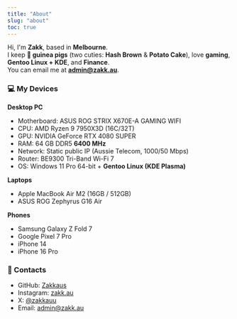 ```yaml
---
title: "About"
slug: "about"
toc: true
---
```


Hi, I'm **Zakk**, based in **Melbourne**.  
I keep **🐹 guinea pigs** (two cuties: **Hash Brown** & **Potato Cake**), love **gaming**, **Gentoo Linux + KDE**, and **Finance**.  
You can email me at **admin@zakk.au**.

### 💻 My Devices
**Desktop PC**
- Motherboard: ASUS ROG STRIX X670E-A GAMING WIFI  
- CPU: AMD Ryzen 9 7950X3D (16C/32T)  
- GPU: NVIDIA GeForce RTX 4080 SUPER  
- RAM: 64 GB DDR5 **6400 MHz**  
- Network: Static public IP (Aussie Telecom, 1000/50 Mbps)  
- Router: BE9300 Tri-Band Wi-Fi 7  
- OS: Windows 11 Pro 64-bit + **Gentoo Linux (KDE Plasma)**

**Laptops**
- Apple MacBook Air M2 (16GB / 512GB)  
- ASUS ROG Zephyrus G16 Air

**Phones**
- Samsung Galaxy Z Fold 7  
- Google Pixel 7 Pro  
- iPhone 14  
- iPhone 16 Pro

### 🔗 Contacts
- GitHub: [Zakkaus](https://github.com/Zakkaus)
- Instagram: [zakk.au](https://www.instagram.com/zakk.au/)
- X: [@zakkauu](https://x.com/zakkauu)
- Email: [admin@zakk.au](mailto:admin@zakk.au)
